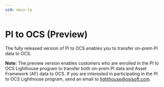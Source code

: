 ```yaml
---
uid: main-lp
---
```


# PI to OCS (Preview)

The fully released version of PI to OCS enables you to transfer on-prem PI data to OCS.  

**Note:** The preview version enables customers who are enrolled in the PI to OCS Lighthouse program to transfer both on-prem PI data and Asset Framework (AF) data to OCS. If you are interested in participating in the PI to OCS Lighthouse program, send an email to lighthouse@osisoft.com.
 